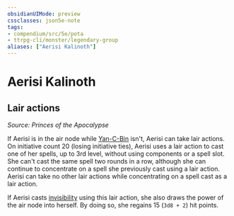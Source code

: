 ```yaml
---
obsidianUIMode: preview
cssclasses: json5e-note
tags:
- compendium/src/5e/pota
- ttrpg-cli/monster/legendary-group
aliases: ["Aerisi Kalinoth"]
---
```

# Aerisi Kalinoth

## Lair actions
_Source: Princes of the Apocalypse_

If Aerisi is in the air node while [Yan-C-Bin](/3-Mechanics/CLI/bestiary/npc/yan-c-bin-pota.md) isn't, Aerisi can take lair actions. On initiative count 20 (losing initiative ties), Aerisi uses a lair action to cast one of her spells, up to 3rd level, without using components or a spell slot. She can't cast the same spell two rounds in a row, although she can continue to concentrate on a spell she previously cast using a lair action. Aerisi can take no other lair actions while concentrating on a spell cast as a lair action.

If Aerisi casts [invisibility](/3-Mechanics/CLI/spells/invisibility.md) using this lair action, she also draws the power of the air node into herself. By doing so, she regains 15 (`3d8 + 2`) hit points.